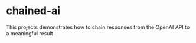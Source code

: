 # chained-ai
This projects demonstrates how to chain responses from the OpenAI API to a meaningful result
